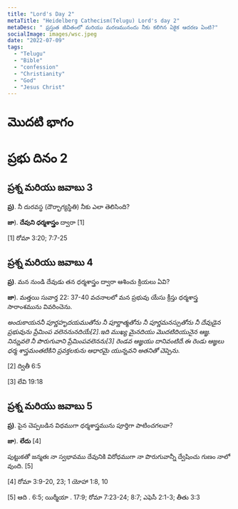```yaml
---
title: "Lord's Day 2"
metaTitle: "Heidelberg Cathecism(Telugu) Lord's day 2"
metaDesc: " ప్రస్తుత జీవితంలో మరియు మరణమునందు నీకు కలిగిన ఏకైక ఆదరణ ఏంటి?"
socialImage: images/wsc.jpeg
date: "2022-07-09"
tags:
  - "Telugu"
  - "Bible"
  - "confession"
  - "Christianity"
  - "God"
  - "Jesus Christ"
---
```


# మొదటి భాగం 

# ప్రభు దినం 2

## ప్రశ్న మరియు జవాబు 3

**ప్ర)**. నీ దురవస్థ (దౌర్భాగ్యస్థితి) నీకు ఎలా తెలిసింది?

**జా**). **దేవుని ధర్మశాస్త్రం** ద్వారా [1]

[1] రోమా 3:20; 7:7-25

## ప్రశ్న మరియు జవాబు 4

**ప్ర)**. మన నుండి దేవుడు తన ధర్మశాస్త్రం ద్వారా ఆశించు క్రియలు ఏవి?

**జా**). మత్తయి సువార్త 22: 37-40 వచనాలలో మన ప్రభువు యేసు క్రీస్తు ధర్మశాస్త్ర సారాంశమును వివరించెను. 


*అందుకాయననీ పూర్ణహృదయముతోను నీ పూర్ణాత్మతోను నీ పూర్ణమనస్సుతోను నీ దేవుడైన ప్రభువును ప్రేమింప వలెననునదియే[2].ఇది ముఖ్య మైనదియు మొదటిదియునైన ఆజ్ఞ. నిన్నువలె నీ పొరుగువాని ప్రేమింపవలెనను[3] రెండవ ఆజ్ఞయు దానివంటిదే.ఈ రెండు ఆజ్ఞలు ధర్మ శాస్త్రమంతటికిని ప్రవక్తలకును ఆధారమై యున్నవని అతనితో చెప్పెను*.

[2] ద్వితీ 6:5

[3] లేవి 19:18

## ప్రశ్న మరియు జవాబు 5

**ప్ర)**. పైన చెప్పబడిన విధముగా ధర్మశాస్త్రమును పూర్తిగా పాటించగలవా?

**జా**). **లేదు** [4]

పుట్టుకతో జన్మతః నా స్వభావము దేవునికి విరోధముగా నా పొరుగువాన్నీ ద్వేషించు గుణం నాలో వుంది. [5]

[4] రోమా 3:9-20, 23; 1 యోహా 1:8, 10

[5] ఆది . 6:5; యిర్మీయా . 17:9; రోమా 7:23-24; 8:7; ఎఫెసీ  2:1-3; తీతు  3:3

